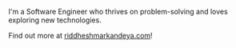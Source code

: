 <meta name="google-site-verification" content="xxNBLSJGOsUz06YPOKQtyHXfGdF5FcqAcaEEVIhDrA8" />

I'm a Software Engineer who thrives on problem-solving and loves exploring new technologies.

Find out more at [riddheshmarkandeya.com](https://riddheshmarkandeya.com/)!
